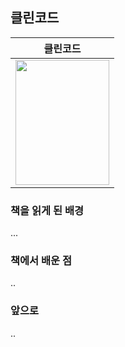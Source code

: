 ## 클린코드

|클린코드|
|---|
|<img src="http://image.yes24.com/goods/11681152/XL" width="150" height="200"/>|

### 책을 읽게 된 배경
...

### 책에서 배운 점
..

### 앞으로
..
